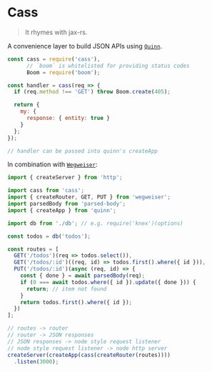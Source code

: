 # Cass

> It rhymes with jax-rs.

A convenience layer to build JSON APIs using
[`Quinn`](https://github.com/quinnjs/quinn).

```js
const cass = require('cass'),
      // `boom` is whitelisted for providing status codes
      Boom = require('boom');

const handler = cass(req => {
  if (req.method !== 'GET') throw Boom.create(405);

  return {
    my: {
      response: { entity: true }
    }
  };
});

// handler can be passed into quinn's createApp
```

In combination with [`Wegweiser`](https://github.com/quinnjs/wegweiser):

```js
import { createServer } from 'http';

import cass from 'cass';
import { createRouter, GET, PUT } from 'wegweiser';
import parsedBody from 'parsed-body';
import { createApp } from 'quinn';

import db from './db'; // e.g. require('knex')(options)

const todos = db('todos');

const routes = [
  GET('/todos')(req => todos.select()),
  GET('/todos/:id')((req, id) => todos.first().where({ id })),
  PUT('/todos/:id')(async (req, id) => {
    const { done } = await parsedBody(req);
    if (0 === await todos.where({ id }).update({ done })) {
      return; // item not found
    }
    return todos.first().where({ id });
  })
];

// routes -> router
// router -> JSON responses
// JSON responses -> node style request listener
// node style request listener -> node http server
createServer(createApp(cass(createRouter(routes))))
  .listen(3000);
```
